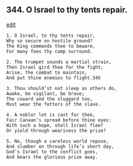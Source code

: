 
## 344.  O Israel to thy tents repair.
[edit](https://docs.google.com/document/d/1zQDu3HUGPF8%2D%2DigpW4Ay08j0wW59TYa8/edit?mode=html)



    1. O Israel, to thy tents repair,
    Why so secure on hostile ground? 
    The King commands thee to beware, 
    For many foes thy camp surround.

    2. The trumpet sounds a martial strain,
    Then Israel gird thee for the fight; 
    Arise, the combat to maintain,
    And put thine enemies to flight.345

    3. Thou should’st not sleep as others do,
    Awake, be vigilant, be brave;
    The coward and the sluggard too,
    Must wear the fetters of the slave.

    4. A nobler lot is cast for thee,
    Fair Canaan’s spread before thine eyes: 
    With such a hope, shall Israel flee?
    Or yield through weariness the prize?

    5. No, though a careless world repose,
    And slumber on through life’s short day, 
    God’s Israel to the conflict goes,
    And bears the glorious prize away.
